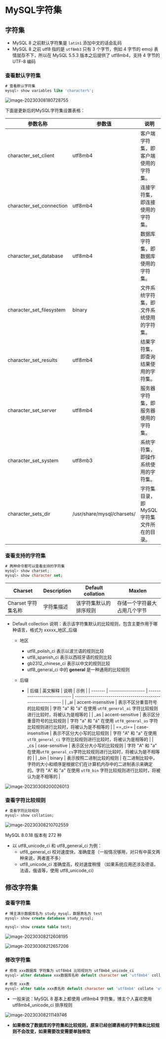 # MySQL字符集

## 字符集

- MySQL 8 之前默认字符集是 `latin1` 添加中文的话会乱码
- MySQL 8 之前 utf8 指的是 `utf8mb3` 只有 3 个字节，例如 4 字节的 emoji 表情就存不下，所以在 MySQL 5.5.3 版本之后提供了 utf8mb4，支持 4 字节的 UTF-8 编码



### 查看默认字符集

```sql
# 查看默认字符集
mysql> show variables like 'character%';
```

![image-20230308180728755](https://attach.blog.wen7.online/20241126022941.png)


下面是更新后的MySQL字符集设置表格：

| 参数名称                 | 参数值                     | 说明                                      |
| ------------------------ | -------------------------- | ----------------------------------------- |
| character_set_client     | utf8mb4                    | 客户端字符集，即客户端使用的字符集。      |
| character_set_connection | utf8mb4                    | 连接字符集，即连接使用的字符集。          |
| character_set_database   | utf8mb4                    | 数据库字符集，即数据库使用的字符集。      |
| character_set_filesystem | binary                     | 文件系统字符集，即文件系统使用的字符集。  |
| character_set_results    | utf8mb4                    | 结果字符集，即查询结果使用的字符集。      |
| character_set_server     | utf8mb4                    | 服务器字符集，即服务器使用的字符集。      |
| character_set_system     | utf8mb3                    | 系统字符集，即操作系统使用的字符集。      |
| character_sets_dir       | /usr/share/mysql/charsets/ | 字符集目录，即MySQL字符集文件所在的目录。 |



### 查看支持的字符集

```sql
# 两种命令都可以查看支持的字符集
mysql> show charset;
mysql> show character set;
```

| Charset            | Description | Default collation      | Maxlen                       |
| ------------------ | ----------- | ---------------------- | ---------------------------- |
| Charset 字符集名称 | 字符集描述  | 该字符集默认的排序规则 | 存储一个字符最大占用几个字节 |

- Default collection 说明：表示该字符集默认的比较规则，包含主要作用于哪种语言，格式为 xxxxx\_地区\_后缀

    - 地区

        - utf8_polish_ci  表示以波兰语的规则比较
        - utf8_spanish_ci 表示以西班牙语的规则比较
        - gb2312_chinese_ci 表示以中文的规则比较
        - utf8_general_ci 中的 **general** 是一种通用的比较规则

    - 后缀

        - | 后缀    | 英文解释           | 说明                         | 示例                                                         |
                | ------- | ------------------ | ---------------------------- | ------------------------------------------------------------ |
          | _ai     | accent-insensitive | 表示不区分重音符号的比较规则 | 字符 "a" 和 "á" 在使用 `utf8_general_ai` 字符比较规则进行比较时，将被认为是相等的 |
          | _as     | accent-sensitive   | 表示区分重音符号的比较规则   | 字符 "a" 和 "á" 在使用 `utf8_general_as` 字符比较规则进行比较时，将被认为是不相等的 |
          | ==_ci== | case-insensitive   | 表示不区分大小写的比较规则   | 字符 "A" 和 "a" 在使用 `utf8_general_ci` 字符比较规则进行比较时，将被认为是相等的 |
          | _cs     | case-sensitive     | 表示区分大小写的比较规则     | 字符 "A" 和 "a" 在使用`utf8_general_cs`字符比较规则进行比较时，将被认为是不相等的 |
          | _bin    | binary             | 表示按照二进制比较的规则     | 在二进制比较中，字符的大小和顺序是根据它们在计算机内存中的二进制表示来确定的。字符 "A" 和 "a" 在使用 `utf8_bin` 字符比较规则进行比较时，将被认为是不相等的 |

![image-20230308200026013](https://attach.blog.wen7.online/20241126022942.png)



### 查看字符比较规则

```sql
# 查看字符比较规则
mysql> show collation;
```

![image-20230308210702559](https://attach.blog.wen7.online/20241126022943.png)

MySQL 8.0.18 版本有 272 种

- 以 utf8_unicode_ci 和 utf8_general_ci 为例：
    - utf8_general_ci 校对速度快，准确度差（一般情况够用，对只有中英文两种来说，两者差不多）
    - utf8_unicode_ci 准确度高，校对速度稍慢 （如果系统应用还涉及德语，法语，俄语等，使用 utf8_unicode_ci）



## 修改字符集

### 查看字符集

```sql
# 博主演示数据库名为 study_mysql，数据表名为 test
mysql> show create database study_mysql;

mysql> show create table test;
```

![image-20230308212608195](https://attach.blog.wen7.online/20241126022944.png)

![image-20230308212657206](https://attach.blog.wen7.online/20241126022945.png)



### 修改字符集

```sql
# 修改 xxx数据库 字符集为 utf8mb4 比较规则为 utf8mb4_unicode_ci
mysql> alter database xxx数据库名称 default character set 'utf8mb4' collate 'utf8mb4_unicode_ci';

# 修改 xxx表
mysql> alter table xxx表名称 default character set 'utf8mb4' collate 'utf8mb4_unicode_ci';
```

- 一般来说：MySQL 8 基本上都使用 utf8mb4 字符集，博主个人喜欢使用 utf8mb4_unicode_ci 排序规则

![image-20230308211149746](https://attach.blog.wen7.online/20241126022946.png)

- **如果修改了数据库的字符集和比较规则，原来已经创建表格的字符集和比较规则不会改变，如果需要改变需要单独修改**